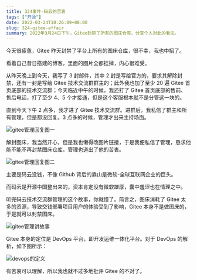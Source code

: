 ```yaml
---
title: 324事件-码云的苦衷
tags: ["开源"]
date: 2022-03-24T10:26:09+08:00
slug: 324-gitee-affair
summary: 2022年3月24日下午，Gitee封禁了所有的图床仓库，分享个人对此的看法。
---
```


今天很疲惫，Gitee 昨天封禁了平台上所有的图床仓库，很不幸，我也中招了。

看着自己昔日搭建的博客，里面的图片全都挂掉，内心很难受。

从昨天晚上到今天，我写了 3 封邮件，其中 2 封是写给官方的，要求其解除封禁，还有一封是写给 Gitee 技术交流群群主的；此外我也加了至少 20 遍 Gitee 首页底部的技术交流群；今天临近中午的时候，我还打了 Gitee 首页底部的售前、售后电话，打了至少 4、5 个才接通，但是这个客服根本就不是分管这一块的。

直到今天下午 2 点多，我才进了 Gitee 技术交流群。进群后，我私信了群主和所有管理，但是都没回复。3 点多的时候，管理才出来主持场面。

![gitee管理回复图一](https://vip2.loli.net/2022/12/26/gecpn5FUEozuihM.webp)

解封图床，我当然开心，但是我也懒得改图片链接，于是我便私信了管理，恳求他能不能不再封禁图床仓库，管理也道出了他的苦衷。

![gitee管理回复图二](https://vip2.loli.net/2022/12/26/3uwtsAvX5CHWRUz.webp)

主要是码云没钱，不像 Github 背后的靠山是微软-全球互联网企业的巨头。

而码云是开源中国整出来的，资本肯定没有微软雄厚，囊中羞涩也在情理之中。

听完码云技术交流群管理的这个故事，你就懂了。简言之，图床消耗了 Gitee 太多的资源，导致交钱部署项目用户的体验受到了影响，Gitee 本身不是做图床的，于是就可以封禁图床。

![gitee管理讲故事](https://vip2.loli.net/2022/12/26/2X5tKbHsMOG4EDC.webp)

Gitee 本身的定位是 DevOps 平台，即开发运维一体化平台。对于 DevOps 的解析，如下图所示：

![devops的定义](https://vip2.loli.net/2022/12/26/kQNHMemgSh5aftz.webp)

有苦衷可以理解，所以我也就不过多地批评 Gitee 的不对了。
